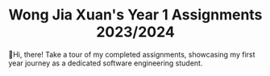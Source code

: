 <h1 align="center">Wong Jia Xuan's Year 1 Assignments 2023/2024</h1>

👋Hi, there! Take a tour of my completed assignments, showcasing my first year journey as a dedicated software engineering student.
